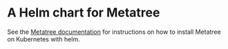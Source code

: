 # A Helm chart for Metatree

See the [Metatree documentation](../README.md#kubernetes-and-helm) for instructions on
how to install Metatree on Kubernetes with helm.
